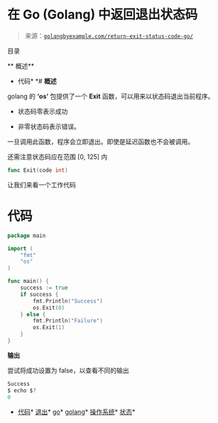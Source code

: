 <!--yml

分类：未分类

日期：2024-10-13 06:17:01

-->

# 在 Go (Golang) 中返回退出状态码

> 来源：[`golangbyexample.com/return-exit-status-code-go/`](https://golangbyexample.com/return-exit-status-code-go/)

目录

**   概述**

+   代码*  *# **概述**

golang 的 **‘os’** 包提供了一个 **Exit** 函数，可以用来以状态码退出当前程序。

+   状态码零表示成功

+   非零状态码表示错误。

一旦调用此函数，程序会立即退出。即使是延迟函数也不会被调用。

还需注意状态码应在范围 [0, 125] 内

```go
func Exit(code int)
```

让我们来看一个工作代码

# **代码**

```go
package main

import (
    "fmt"
    "os"
)

func main() {
    success := true
    if success {
        fmt.Println("Success")
        os.Exit(0)
    } else {
        fmt.Println("Failure")
        os.Exit(1)
    }
}
```

**输出**

尝试将成功设置为 false，以查看不同的输出

```go
Success
$ echo $?
0
```

+   [代码](https://golangbyexample.com/tag/code/)*   [退出](https://golangbyexample.com/tag/exit/)*   [go](https://golangbyexample.com/tag/go/)*   [golang](https://golangbyexample.com/tag/golang/)*   [操作系统](https://golangbyexample.com/tag/os/)*   [状态](https://golangbyexample.com/tag/status/)*
